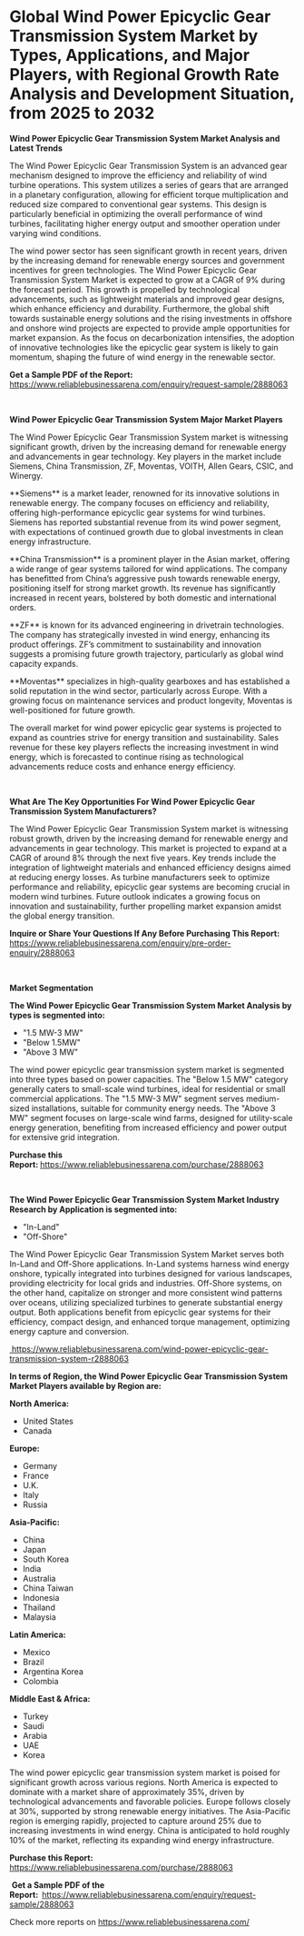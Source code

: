 <p><h1>Global Wind Power Epicyclic Gear Transmission System Market by Types, Applications, and Major Players, with Regional Growth Rate Analysis and Development Situation, from 2025 to 2032</h1></p><p><strong>Wind Power Epicyclic Gear Transmission System Market Analysis and Latest Trends</strong></p>
<p><p>The Wind Power Epicyclic Gear Transmission System is an advanced gear mechanism designed to improve the efficiency and reliability of wind turbine operations. This system utilizes a series of gears that are arranged in a planetary configuration, allowing for efficient torque multiplication and reduced size compared to conventional gear systems. This design is particularly beneficial in optimizing the overall performance of wind turbines, facilitating higher energy output and smoother operation under varying wind conditions.</p><p>The wind power sector has seen significant growth in recent years, driven by the increasing demand for renewable energy sources and government incentives for green technologies. The Wind Power Epicyclic Gear Transmission System Market is expected to grow at a CAGR of 9% during the forecast period. This growth is propelled by technological advancements, such as lightweight materials and improved gear designs, which enhance efficiency and durability. Furthermore, the global shift towards sustainable energy solutions and the rising investments in offshore and onshore wind projects are expected to provide ample opportunities for market expansion. As the focus on decarbonization intensifies, the adoption of innovative technologies like the epicyclic gear system is likely to gain momentum, shaping the future of wind energy in the renewable sector.</p></p>
<p><strong>Get a Sample PDF of the Report:&nbsp;</strong> <a href="https://www.reliablebusinessarena.com/enquiry/request-sample/2888063?utm_campaign=3272&utm_medium=2&utm_source=Github&utm_content=ia&utm_term=14032025&utm_id=wind-power-epicyclic-gear-transmission-system">https://www.reliablebusinessarena.com/enquiry/request-sample/2888063</a></p>
<p>&nbsp;</p>
<p><strong>Wind Power Epicyclic Gear Transmission System Major Market Players</strong></p>
<p><p>The Wind Power Epicyclic Gear Transmission System market is witnessing significant growth, driven by the increasing demand for renewable energy and advancements in gear technology. Key players in the market include Siemens, China Transmission, ZF, Moventas, VOITH, Allen Gears, CSIC, and Winergy.</p><p>**Siemens** is a market leader, renowned for its innovative solutions in renewable energy. The company focuses on efficiency and reliability, offering high-performance epicyclic gear systems for wind turbines. Siemens has reported substantial revenue from its wind power segment, with expectations of continued growth due to global investments in clean energy infrastructure.</p><p>**China Transmission** is a prominent player in the Asian market, offering a wide range of gear systems tailored for wind applications. The company has benefitted from China’s aggressive push towards renewable energy, positioning itself for strong market growth. Its revenue has significantly increased in recent years, bolstered by both domestic and international orders.</p><p>**ZF** is known for its advanced engineering in drivetrain technologies. The company has strategically invested in wind energy, enhancing its product offerings. ZF’s commitment to sustainability and innovation suggests a promising future growth trajectory, particularly as global wind capacity expands.</p><p>**Moventas** specializes in high-quality gearboxes and has established a solid reputation in the wind sector, particularly across Europe. With a growing focus on maintenance services and product longevity, Moventas is well-positioned for future growth.</p><p>The overall market for wind power epicyclic gear systems is projected to expand as countries strive for energy transition and sustainability. Sales revenue for these key players reflects the increasing investment in wind energy, which is forecasted to continue rising as technological advancements reduce costs and enhance energy efficiency.</p></p>
<p>&nbsp;</p>
<p><strong>What Are The Key Opportunities For Wind Power Epicyclic Gear Transmission System Manufacturers?</strong></p>
<p><p>The Wind Power Epicyclic Gear Transmission System market is witnessing robust growth, driven by the increasing demand for renewable energy and advancements in gear technology. This market is projected to expand at a CAGR of around 8% through the next five years. Key trends include the integration of lightweight materials and enhanced efficiency designs aimed at reducing energy losses. As turbine manufacturers seek to optimize performance and reliability, epicyclic gear systems are becoming crucial in modern wind turbines. Future outlook indicates a growing focus on innovation and sustainability, further propelling market expansion amidst the global energy transition.</p></p>
<p><strong>Inquire or Share Your Questions If Any Before Purchasing This Report:</strong> <a href="https://www.reliablebusinessarena.com/enquiry/pre-order-enquiry/2888063?utm_campaign=3272&utm_medium=2&utm_source=Github&utm_content=ia&utm_term=14032025&utm_id=wind-power-epicyclic-gear-transmission-system">https://www.reliablebusinessarena.com/enquiry/pre-order-enquiry/2888063</a></p>
<p>&nbsp;</p>
<p><strong>Market Segmentation</strong></p>
<p><strong>The Wind Power Epicyclic Gear Transmission System Market Analysis by types is segmented into:</strong></p>
<p><ul><li>"1.5 MW-3 MW"</li><li>"Below 1.5MW"</li><li>"Above 3 MW"</li></ul></p>
<p><p>The wind power epicyclic gear transmission system market is segmented into three types based on power capacities. The "Below 1.5 MW" category generally caters to small-scale wind turbines, ideal for residential or small commercial applications. The "1.5 MW-3 MW" segment serves medium-sized installations, suitable for community energy needs. The "Above 3 MW" segment focuses on large-scale wind farms, designed for utility-scale energy generation, benefiting from increased efficiency and power output for extensive grid integration.</p></p>
<p><strong>Purchase this Report:&nbsp;</strong><a href="https://www.reliablebusinessarena.com/purchase/2888063?utm_campaign=3272&utm_medium=2&utm_source=Github&utm_content=ia&utm_term=14032025&utm_id=wind-power-epicyclic-gear-transmission-system">https://www.reliablebusinessarena.com/purchase/2888063</a></p>
<p>&nbsp;</p>
<p><strong>The Wind Power Epicyclic Gear Transmission System Market Industry Research by Application is segmented into:</strong></p>
<p><ul><li>"In-Land"</li><li>"Off-Shore"</li></ul></p>
<p><p>The Wind Power Epicyclic Gear Transmission System Market serves both In-Land and Off-Shore applications. In-Land systems harness wind energy onshore, typically integrated into turbines designed for various landscapes, providing electricity for local grids and industries. Off-Shore systems, on the other hand, capitalize on stronger and more consistent wind patterns over oceans, utilizing specialized turbines to generate substantial energy output. Both applications benefit from epicyclic gear systems for their efficiency, compact design, and enhanced torque management, optimizing energy capture and conversion.</p></p>
<p><a href="https://www.reliablebusinessarena.com/wind-power-epicyclic-gear-transmission-system-r2888063?utm_campaign=3272&utm_medium=2&utm_source=Github&utm_content=ia&utm_term=14032025&utm_id=wind-power-epicyclic-gear-transmission-system">&nbsp;https://www.reliablebusinessarena.com/wind-power-epicyclic-gear-transmission-system-r2888063</a></p>
<p><strong>In terms of Region, the Wind Power Epicyclic Gear Transmission System Market Players available by Region are:</strong></p>
<p>
    <p> <strong> North America: </strong>
        <ul>
            <li>United States</li>
            <li>Canada</li>
        </ul>
        </p> 
    <p> <strong> Europe: </strong>
        <ul>
            <li>Germany</li>
            <li>France</li>
            <li>U.K.</li>
            <li>Italy</li>
            <li>Russia</li>
        </ul>
        </p> 
    <p> <strong> Asia-Pacific: </strong>
        <ul>
            <li>China</li>
            <li>Japan</li>
            <li>South Korea</li>
            <li>India</li>
            <li>Australia</li>
            <li>China Taiwan</li>
            <li>Indonesia</li>
            <li>Thailand</li>
            <li>Malaysia</li>
        </ul>
        </p> 
    <p> <strong> Latin America: </strong>
        <ul>
            <li>Mexico</li>
            <li>Brazil</li>
            <li>Argentina Korea</li>
            <li>Colombia</li>
        </ul>
        </p> 
    <p> <strong> Middle East & Africa: </strong>
        <ul>
            <li>Turkey</li>
            <li>Saudi</li>
            <li>Arabia</li>
            <li>UAE</li>
            <li>Korea</li>
        </ul>
    </p>
    </p>
<p><p>The wind power epicyclic gear transmission system market is poised for significant growth across various regions. North America is expected to dominate with a market share of approximately 35%, driven by technological advancements and favorable policies. Europe follows closely at 30%, supported by strong renewable energy initiatives. The Asia-Pacific region is emerging rapidly, projected to capture around 25% due to increasing investments in wind energy. China is anticipated to hold roughly 10% of the market, reflecting its expanding wind energy infrastructure.</p></p>
<p><strong>Purchase this Report: </strong><a href="https://www.reliablebusinessarena.com/purchase/2888063?utm_campaign=3272&utm_medium=2&utm_source=Github&utm_content=ia&utm_term=14032025&utm_id=wind-power-epicyclic-gear-transmission-system">https://www.reliablebusinessarena.com/purchase/2888063</a></p>
<p>&nbsp;<strong>Get a Sample PDF of the Report:&nbsp;&nbsp;</strong><a href="https://www.reliablebusinessarena.com/enquiry/request-sample/2888063?utm_campaign=3272&utm_medium=2&utm_source=Github&utm_content=ia&utm_term=14032025&utm_id=wind-power-epicyclic-gear-transmission-system">https://www.reliablebusinessarena.com/enquiry/request-sample/2888063</a></p>
<p><strong></strong></p>
<p>Check more reports on <a href="https://www.reliablebusinessarena.com/?utm_campaign=3272&utm_medium=2&utm_source=Github&utm_content=ia&utm_term=14032025&utm_id=wind-power-epicyclic-gear-transmission-system">https://www.reliablebusinessarena.com/</a></p>